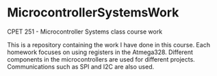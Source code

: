 # MicrocontrollerSystemsWork
CPET 251 - Microcontroller Systems class course work

This is a repository containing the work I have done in this course. Each homework focuses on using 
registers in the Atmega328. Different components in the microcontrollers are used for different projects.
Communications such as SPI and I2C are also used.
